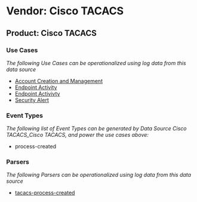 Vendor: Cisco TACACS
====================
Product: Cisco TACACS
---------------------

### Use Cases

_The following Use Cases can be operationalized using log data from this data source_

* [Account Creation and Management](../UseCases/usecase_account_creation_and_management.md)
* [Endpoint Activity](../UseCases/usecase_endpoint_activity.md)
* [Endpoint Activivty](../UseCases/usecase_endpoint_activivty.md)
* [Security Alert](../UseCases/usecase_security_alert.md)


### Event Types

_The following list of Event Types can be generated by Data Source Cisco TACACS_Cisco TACACS, and power the use cases above:_

- process-created


### Parsers

_The following Parsers can be operationalized using log data from this data source_

* [tacacs-process-created](../Parsers/parserContent_tacacs-process-created.md)
